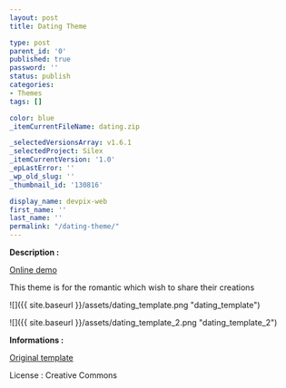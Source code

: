 ```yaml
---
layout: post
title: Dating Theme

type: post
parent_id: '0'
published: true
password: ''
status: publish
categories:
- Themes
tags: []

color: blue
_itemCurrentFileName: dating.zip

_selectedVersionsArray: v1.6.1
_selectedProject: Silex
_itemCurrentVersion: '1.0'
_epLastError: ''
_wp_old_slug: ''
_thumbnail_id: '130816'

display_name: devpix-web
first_name: ''
last_name: ''
permalink: "/dating-theme/"
---
```


**Description :**

[Online demo](http://silexprod.com/silex_cifacom20102011/?/dating "Online Demo")

This theme is for the romantic which wish to share their creations

![]({{ site.baseurl }}/assets/dating_template.png "dating_template")

![]({{ site.baseurl }}/assets/dating_template_2.png "dating_template_2")

**Informations :**

[Original template](http://www.justfreetemplates.com/preview/web-templates/2002.html)

License
: Creative Commons